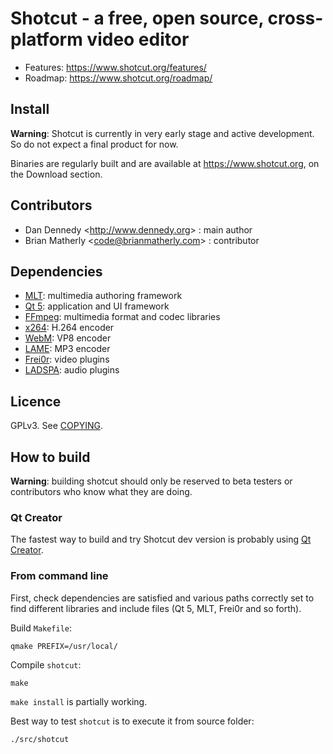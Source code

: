 # Shotcut - a free, open source, cross-platform **video editor**

- Features: https://www.shotcut.org/features/
- Roadmap: https://www.shotcut.org/roadmap/

## Install

**Warning**: Shotcut is currently in very early stage and active development. So do not expect a final product for now.

Binaries are regularly built and are available at https://www.shotcut.org, on the Download section.

## Contributors

- Dan Dennedy <<http://www.dennedy.org>> : main author
- Brian Matherly <<code@brianmatherly.com>> : contributor

## Dependencies

- [MLT](http://www.mltframework.org/): multimedia authoring framework
- [Qt 5](http://qt-project.org/): application and UI framework
- [FFmpeg](http://www.ffmpeg.org/): multimedia format and codec libraries
- [x264](http://www.videolan.org/developers/x264.html): H.264 encoder
- [WebM](http://www.webmproject.org/): VP8 encoder
- [LAME](http://lame.sourceforge.net/): MP3 encoder
- [Frei0r](http://www.dyne.org/software/frei0r/): video plugins
- [LADSPA](http://www.ladspa.org/): audio plugins

## Licence

GPLv3. See [COPYING](COPYING).

## How to build

**Warning**: building shotcut should only be reserved to beta testers or contributors who know what they are doing.

### Qt Creator

The fastest way to build and try Shotcut dev version is probably using [Qt Creator](http://qt-project.org/downloads#qt-creator).

### From command line

First, check dependencies are satisfied and various paths correctly set to find different libraries and include files (Qt 5, MLT, Frei0r and so forth).

Build `Makefile`:

```
qmake PREFIX=/usr/local/
```
Compile `shotcut`:

```
make
```

`make install` is partially working.

Best way to test `shotcut` is to execute it from source folder:

```
./src/shotcut
```
